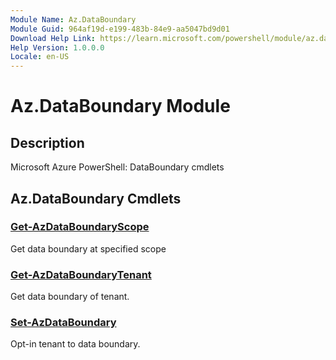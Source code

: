 ```yaml
---
Module Name: Az.DataBoundary
Module Guid: 964af19d-e199-483b-84e9-aa5047bd9d01
Download Help Link: https://learn.microsoft.com/powershell/module/az.databoundary
Help Version: 1.0.0.0
Locale: en-US
---
```


# Az.DataBoundary Module
## Description
Microsoft Azure PowerShell: DataBoundary cmdlets

## Az.DataBoundary Cmdlets
### [Get-AzDataBoundaryScope](Get-AzDataBoundaryScope.md)
Get data boundary at specified scope

### [Get-AzDataBoundaryTenant](Get-AzDataBoundaryTenant.md)
Get data boundary of tenant.

### [Set-AzDataBoundary](Set-AzDataBoundary.md)
Opt-in tenant to data boundary.

